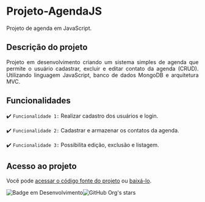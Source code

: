 # Projeto-AgendaJS
Projeto de agenda em JavaScript.

## Descrição do projeto 

<p align="justify">
 Projeto em desenvolvimento criando um sistema simples de agenda que permite o usuário cadastrar, excluir e editar contato da agenda (CRUD). Utilizando linguagem JavaScript, banco de dados MongoDB e 
  arquitetura MVC. 
</p>

## Funcionalidades

:heavy_check_mark: `Funcionalidade 1:` Realizar cadastro dos usuários e login.

:heavy_check_mark: `Funcionalidade 2:` Cadastrar e armazenar os contatos da agenda.

:heavy_check_mark: `Funcionalidade 3:` Possibilita edição, exclusão e listagem.

## Acesso ao projeto

Você pode [acessar o código fonte do projeto](https://github.com/leocasttro/Projeto-AgendaJS) ou 
[baixá-lo](https://github.com/leocasttro/Projeto-AgendaJS/archive/refs/heads/master.zip).

![Badge em Desenvolvimento](http://img.shields.io/static/v1?label=STATUS&message=EM%20DESENVOLVIMENTO&color=GREEN&style=for-the-badge)![GitHub Org's stars](https://img.shields.io/github/stars/camilafernanda?style=social)

